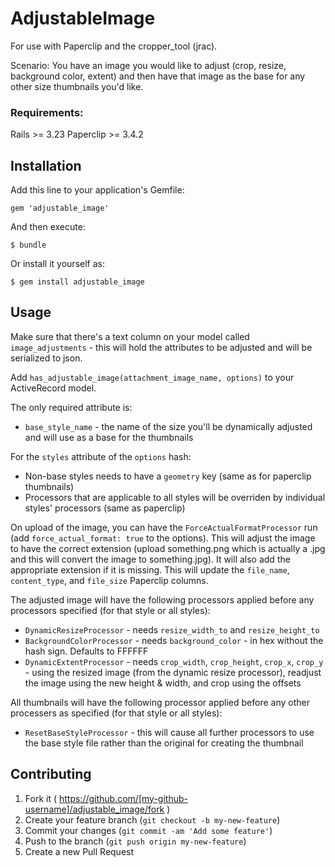 # AdjustableImage

For use with Paperclip and the cropper_tool (jrac).

Scenario:
You have an image you would like to adjust (crop, resize, background color, extent) and then
 have that image as the base for any other size thumbnails you'd like.

### Requirements:

Rails >= 3.23
Paperclip >= 3.4.2


## Installation

Add this line to your application's Gemfile:

    gem 'adjustable_image'

And then execute:

    $ bundle

Or install it yourself as:

    $ gem install adjustable_image


## Usage

Make sure that there's a text column on your model called `image_adjustments` - this will hold the attributes
to be adjusted and will be serialized to json.

Add `has_adjustable_image(attachment_image_name, options)` to your ActiveRecord model.

The only required attribute is:
 * `base_style_name` - the name of the size you'll be dynamically adjusted and will use as a base for the thumbnails

For the `styles` attribute of the `options` hash:
- Non-base styles needs to have a `geometry` key (same as for paperclip thumbnails)
- Processors that are applicable to all styles will be overriden by individual styles' processors (same as paperclip)

On upload of the image, you can have the `ForceActualFormatProcessor` run (add `force_actual_format: true` to the options).
This will adjust the image to have the correct extension (upload something.png which is actually a .jpg and this will
convert the image to something.jpg).  It will also add the appropriate extension if it is missing.  This will update the
`file_name`, `content_type`, and `file_size` Paperclip columns.


The adjusted image will have the following processors applied before any processors specified (for that style or all styles):
* `DynamicResizeProcessor` - needs `resize_width_to` and `resize_height_to`
* `BackgroundColorProcessor` - needs `background_color` - in hex without the hash sign.  Defaults to FFFFFF
* `DynamicExtentProcessor` - needs `crop_width`, `crop_height`, `crop_x`, `crop_y` - using the
 resized image (from the dynamic resize processor), readjust the image using the new height & width, and crop using the offsets

All thumbnails will have the following processor applied before any other processers as specified (for that style or all styles):
* `ResetBaseStyleProcessor` - this will cause all further processors to use the base style file rather than the original for
 creating the thumbnail



## Contributing

1. Fork it ( https://github.com/[my-github-username]/adjustable_image/fork )
2. Create your feature branch (`git checkout -b my-new-feature`)
3. Commit your changes (`git commit -am 'Add some feature'`)
4. Push to the branch (`git push origin my-new-feature`)
5. Create a new Pull Request

